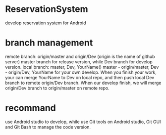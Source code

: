 # ReservationSystem
develop reservation system for Android

# branch management
remote branch:
  origin/master and origin/Dev (origin is the name of github server)
  master branch for release version, while Dev branch for develop version.
local branch:
  master, Dev, YourName()
  master - origin/master, Dev - origin/Dev, YourName for your own develop.
  When you finish your work, your can merge YourName to Dev on local repo, and then push local Dev branch to remote origin/Dev branch.
  When our develop finish, we will merge origin/Dev branch to origin/master on remote repo.

# recommand
use Android studio to develop, while use Git tools on Android studio, Git GUI and Git Bash to manage the code version.
